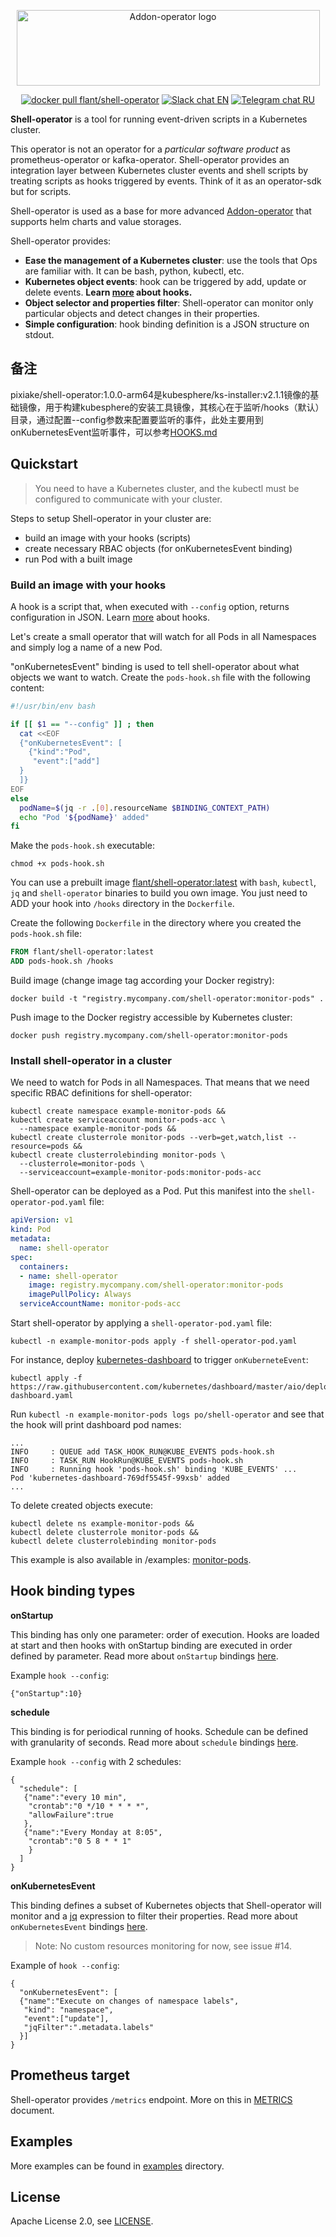 <p align="center">
<img width="485" height="121" src="docs/shell-operator-logo.png" alt="Addon-operator logo" />
</p>

<p align="center">
<a href="https://hub.docker.com/r/flant/shell-operator"><img src="https://img.shields.io/docker/pulls/flant/shell-operator.svg?logo=docker" alt="docker pull flant/shell-operator"/></a>
<a href="https://cloud-native.slack.com/messages/CJ13K3HFG"><img src="https://img.shields.io/badge/slack-EN%20chat-611f69.svg?logo=slack" alt="Slack chat EN"/></a>
<a href="https://t.me/kubeoperator"><img src="https://img.shields.io/badge/telegram-RU%20chat-179cde.svg?logo=telegram" alt="Telegram chat RU"/></a>
</p>


**Shell-operator** is a tool for running event-driven scripts in a Kubernetes cluster.

This operator is not an operator for a _particular software product_ as prometheus-operator or kafka-operator. Shell-operator provides an integration layer between Kubernetes cluster events and shell scripts by treating scripts as hooks triggered by events. Think of it as an operator-sdk but for scripts.

Shell-operator is used as a base for more advanced [Addon-operator](https://github.com/flant/addon-operator) that supports helm charts and value storages.

Shell-operator provides:
- __Ease the management of a Kubernetes cluster__: use the tools that Ops are familiar with. It can be bash, python, kubectl, etc.
- __Kubernetes object events__: hook can be triggered by add, update or delete events. **Learn [more](HOOKS.md) about hooks.**
- __Object selector and properties filter__: Shell-operator can monitor only particular objects and detect changes in their properties.
- __Simple configuration__: hook binding definition is a JSON structure on stdout.

## 备注
pixiake/shell-operator:1.0.0-arm64是kubesphere/ks-installer:v2.1.1镜像的基础镜像，用于构建kubesphere的安装工具镜像，其核心在于监听/hooks（默认）目录，通过配置--config参数来配置要监听的事件，此处主要用到onKubernetesEvent监听事件，可以参考[HOOKS.md](HOOKS.md)

## Quickstart

> You need to have a Kubernetes cluster, and the kubectl must be configured to communicate with your cluster.

Steps to setup Shell-operator in your cluster are:
- build an image with your hooks (scripts)
- create necessary RBAC objects (for onKubernetesEvent binding)
- run Pod with a built image

### Build an image with your hooks

A hook is a script that, when executed with `--config` option, returns configuration in JSON. Learn [more](HOOKS.md) about hooks.

Let's create a small operator that will watch for all Pods in all Namespaces and simply log a name of a new Pod.

"onKubernetesEvent" binding is used to tell shell-operator about what objects we want to watch. Create the `pods-hook.sh` file with the following content:
```bash
#!/usr/bin/env bash

if [[ $1 == "--config" ]] ; then
  cat <<EOF
  {"onKubernetesEvent": [
    {"kind":"Pod",
     "event":["add"]
  }
  ]}
EOF
else
  podName=$(jq -r .[0].resourceName $BINDING_CONTEXT_PATH)
  echo "Pod '${podName}' added"
fi
```

Make the `pods-hook.sh` executable:
```
chmod +x pods-hook.sh
```

You can use a prebuilt image [flant/shell-operator:latest](https://hub.docker.com/r/flant/shell-operator) with `bash`, `kubectl`, `jq` and `shell-operator` binaries to build you own image. You just need to ADD your hook into `/hooks` directory in the `Dockerfile`.

Create the following `Dockerfile` in the directory where you created the `pods-hook.sh` file:
```dockerfile
FROM flant/shell-operator:latest
ADD pods-hook.sh /hooks
```

Build image (change image tag according your Docker registry):
```shell
docker build -t "registry.mycompany.com/shell-operator:monitor-pods" .
```

Push image to the Docker registry accessible by Kubernetes cluster:
```shell
docker push registry.mycompany.com/shell-operator:monitor-pods
```

### Install shell-operator in a cluster

We need to watch for Pods in all Namespaces. That means that we need specific RBAC definitions for shell-operator:

```shell
kubectl create namespace example-monitor-pods &&
kubectl create serviceaccount monitor-pods-acc \
  --namespace example-monitor-pods &&
kubectl create clusterrole monitor-pods --verb=get,watch,list --resource=pods &&
kubectl create clusterrolebinding monitor-pods \
  --clusterrole=monitor-pods \
  --serviceaccount=example-monitor-pods:monitor-pods-acc
```

Shell-operator can be deployed as a Pod. Put this manifest into the `shell-operator-pod.yaml` file:

```yaml
apiVersion: v1
kind: Pod
metadata:
  name: shell-operator
spec:
  containers:
  - name: shell-operator
    image: registry.mycompany.com/shell-operator:monitor-pods
    imagePullPolicy: Always
  serviceAccountName: monitor-pods-acc
```

Start shell-operator by applying a `shell-operator-pod.yaml` file:
```shell
kubectl -n example-monitor-pods apply -f shell-operator-pod.yaml
```

For instance, deploy [kubernetes-dashboard](https://kubernetes.io/docs/tasks/access-application-cluster/web-ui-dashboard/) to trigger `onKuberneteEvent`:

```shell
kubectl apply -f https://raw.githubusercontent.com/kubernetes/dashboard/master/aio/deploy/recommended/kubernetes-dashboard.yaml
```

Run `kubectl -n example-monitor-pods logs po/shell-operator` and see that the hook will print dashboard pod names:
```
...
INFO     : QUEUE add TASK_HOOK_RUN@KUBE_EVENTS pods-hook.sh
INFO     : TASK_RUN HookRun@KUBE_EVENTS pods-hook.sh
INFO     : Running hook 'pods-hook.sh' binding 'KUBE_EVENTS' ...
Pod 'kubernetes-dashboard-769df5545f-99xsb' added
...
```

To delete created objects execute:
```
kubectl delete ns example-monitor-pods &&
kubectl delete clusterrole monitor-pods &&
kubectl delete clusterrolebinding monitor-pods
```

This example is also available in /examples: [monitor-pods](examples/101-monitor-pods).

## Hook binding types

__onStartup__

This binding has only one parameter: order of execution. Hooks are loaded at start and then hooks with onStartup binding are executed in order defined by parameter. Read more about `onStartup` bindings [here](HOOKS.md#onstartup).

Example `hook --config`:

```
{"onStartup":10}
```

__schedule__

This binding is for periodical running of hooks. Schedule can be defined with granularity of seconds. Read more about `schedule` bindings [here](HOOKS.md#schedule).

Example `hook --config` with 2 schedules:

```
{
  "schedule": [
   {"name":"every 10 min",
    "crontab":"0 */10 * * * *",
    "allowFailure":true
   },
   {"name":"Every Monday at 8:05",
    "crontab":"0 5 8 * * 1"
    }
  ]
}
```

__onKubernetesEvent__

This binding defines a subset of Kubernetes objects that Shell-operator will monitor and a [jq](https://github.com/stedolan/jq/) expression to filter their properties. Read more about `onKubernetesEvent` bindings [here](HOOKS.md#onKubernetesEvent).

> Note: No custom resources monitoring for now, see issue #14.

Example of `hook --config`:

```
{
  "onKubernetesEvent": [
  {"name":"Execute on changes of namespace labels",
   "kind": "namespace",
   "event":["update"],
   "jqFilter":".metadata.labels"
  }]
}
```

## Prometheus target

Shell-operator provides `/metrics` endpoint. More on this in [METRICS](METRICS.md) document.

## Examples

More examples can be found in [examples](examples/) directory.

## License

Apache License 2.0, see [LICENSE](LICENSE).
